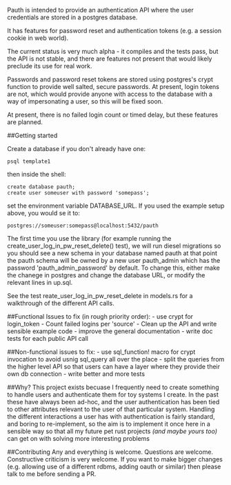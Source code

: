 Pauth is intended to provide an authentication API where the user credentials are stored in a postgres database.

It has features for password reset and authentication tokens (e.g. a session cookie in web world).

The current status is very much alpha - it compiles and the tests pass, but the API is not stable, and there are features not present that would likely preclude its use for real work.

Passwords and password reset tokens are stored using postgres's crypt function to provide well salted, secure passwords. At present, login tokens are not, which would provide anyone with access to the database with a way of impersonating a user, so this will be fixed soon.

At present, there is no failed login count or timed delay, but these features are planned.

##Getting started

Create a database if you don't already have one:
```
psql template1
```
then inside the shell:
```
create database pauth;
create user someuser with password 'somepass';
```
set the environment variable DATABASE_URL. If you used the example setup above, you would se it to:
```
postgres://someuser:somepass@localhost:5432/pauth
```
The first time you use the library (for example running the create_user_log_in_pw_reset_delete() test), we will run diesel migrations so you should see a new schema in your database named pauth at that point
the pauth schema will be owned by a new user pauth_admin which has the password 'pauth_admin_password' by default. To change this, either 
make the chanege in postgres and change the database URL, or modify the relevant lines in up.sql.

See the test reate_user_log_in_pw_reset_delete in models.rs for a walkthrough of the different API calls.

##Functional Issues to fix (in rough priority order):
    - use crypt for login_token
    - Count failed logins per 'source'
    - Clean up the API and write sensible example code
    - improve the general documentation
    - write doc tests for each public API call
   
##Non-functional issues to fix:
    - use sql_function! macro for crypt invocation to avoid usnig sql_query all over the place
    - split the queries from the higher level API so that users can have a layer where they provide their own db connection
    - write better and more tests 
    
##Why?
This project exists becuase I frequently need to create something to handle users and authenticate them for toy systems I create.
In the past these have always been ad-hoc, and the user authentication has been tied to other attributes relevant to the user of that particular system.
Handling the different interactions a user has with authentication is fairly standard, and boring to re-implement, so the aim
is to implement it once here in a sensible way so that all my future pet rust projects *(and maybe yours too)* can get on with solving more interesting problems 
    
##Contributing
Any and everything is welcome. Questions are welcome. Constructive criticism is very welcome. If you want to make bigger changes (e.g. allowing use of a different rdbms, adding oauth or similar) then please talk to me before sending a PR. 

